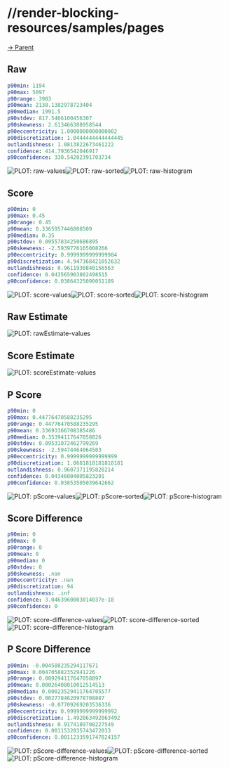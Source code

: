 
# //render-blocking-resources/samples/pages

[→ Parent](../..)


## Raw


```yaml
p90min: 1194
p90max: 5097
p90range: 3903
p90mean: 2138.1382978723404
p90median: 1991.5
p90stdev: 817.5466100456307
p90skewness: 2.613466308958544
p90eccentricity: 1.0000000000000002
p90discretization: 1.0444444444444445
outlandishness: 1.0813822673461222
confidence: 414.7936542046917
p90confidence: 330.54202391703734

```

![PLOT: raw-values](./raw/values.svg)![PLOT: raw-sorted](./raw/sorted.svg)![PLOT: raw-histogram](./raw/histogram.svg)
## Score


```yaml
p90min: 0
p90max: 0.45
p90range: 0.45
p90mean: 0.3365957446808509
p90median: 0.35
p90stdev: 0.09557834250686895
p90skewness: -2.5939776165008266
p90eccentricity: 0.9999999999999984
p90discretization: 4.947368421052632
outlandishness: 0.9611930840156563
confidence: 0.043565903802498515
p90confidence: 0.03864325090051189

```

![PLOT: score-values](./score/values.svg)![PLOT: score-sorted](./score/sorted.svg)![PLOT: score-histogram](./score/histogram.svg)
## Raw Estimate

![PLOT: rawEstimate-values](./rawEstimate/values.svg)
## Score Estimate

![PLOT: scoreEstimate-values](./scoreEstimate/values.svg)
## P Score


```yaml
p90min: 0
p90max: 0.44776470588235295
p90range: 0.44776470588235295
p90mean: 0.33693366708385486
p90median: 0.35394117647058826
p90stdev: 0.09531072462799269
p90skewness: -2.59474464064503
p90eccentricity: 0.9999999999999999
p90discretization: 1.0681818181818181
outlandishness: 0.9607371195828214
confidence: 0.04346004005823201
p90confidence: 0.03853505039642662

```

![PLOT: pScore-values](./pScore/values.svg)![PLOT: pScore-sorted](./pScore/sorted.svg)![PLOT: pScore-histogram](./pScore/histogram.svg)
## Score Difference


```yaml
p90min: 0
p90max: 0
p90range: 0
p90mean: 0
p90median: 0
p90stdev: 0
p90skewness: .nan
p90eccentricity: .nan
p90discretization: 94
outlandishness: .inf
confidence: 3.0463960003014037e-18
p90confidence: 0

```

![PLOT: score-difference-values](./score-difference/values.svg)![PLOT: score-difference-sorted](./score-difference/sorted.svg)![PLOT: score-difference-histogram](./score-difference/histogram.svg)
## P Score Difference


```yaml
p90min: -0.004588235294117671
p90max: 0.004705882352941226
p90range: 0.009294117647058897
p90mean: 0.00026408010012514513
p90median: 0.00023529411764705577
p90stdev: 0.0027784620978708887
p90skewness: -0.07709269203536336
p90eccentricity: 0.9999999999999992
p90discretization: 1.492063492063492
outlandishness: 0.9174189708227549
confidence: 0.0011532035743472033
p90confidence: 0.0011233591747824157

```

![PLOT: pScore-difference-values](./pScore-difference/values.svg)![PLOT: pScore-difference-sorted](./pScore-difference/sorted.svg)![PLOT: pScore-difference-histogram](./pScore-difference/histogram.svg)